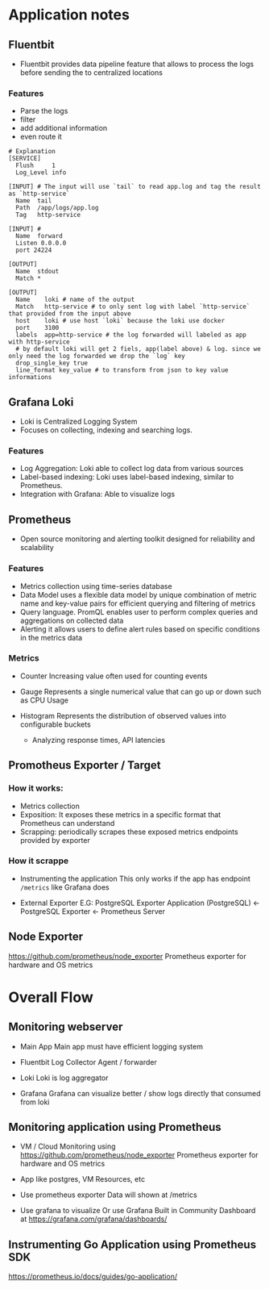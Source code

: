 # Application notes

## Fluentbit
- Fluentbit provides data pipeline feature that allows to process the logs before sending the to centralized locations
### Features
  - Parse the logs
  - filter
  - add additional information
  - even route it

```
# Explanation
[SERVICE]
  Flush     1
  Log_Level info

[INPUT] # The input will use `tail` to read app.log and tag the result as `http-service`
  Name  tail
  Path  /app/logs/app.log
  Tag   http-service

[INPUT] # 
  Name  forward
  Listen 0.0.0.0
  port 24224

[OUTPUT]
  Name  stdout
  Match *

[OUTPUT]
  Name    loki # name of the output
  Match   http-service # to only sent log with label `http-service` that provided from the input above
  host    loki # use host `loki` because the loki use docker
  port    3100
  labels  app=http-service # the log forwarded will labeled as app with http-service
  # by default loki will get 2 fiels, app(label above) & log. since we only need the log forwarded we drop the `log` key
  drop_single_key true
  line_format key_value # to transform from json to key value informations
```

## Grafana Loki
- Loki is Centralized Logging System
- Focuses on collecting, indexing and searching logs.

### Features
- Log Aggregation: Loki able to  collect log data from various sources
- Label-based indexing: Loki uses label-based indexing, similar to Prometheus.
- Integration with Grafana: Able to visualize logs

## Prometheus
- Open source monitoring and alerting toolkit designed for reliability and scalability

### Features
- Metrics collection using time-series database
- Data Model uses a flexible data model by unique combination of metric name and key-value pairs for efficient querying and filtering of metrics
- Query language. PromQL enables user to perform complex queries and aggregations on collected data
- Alerting it allows users to define alert rules based on specific conditions in the metrics data

### Metrics
- Counter
Increasing value often used for counting events

- Gauge
Represents a single numerical value that can go up or down such as CPU Usage

- Histogram
Represents the distribution of observed values into configurable buckets
  - Analyzing response times, API latencies

## Promotheus Exporter / Target

### How it works:
- Metrics collection
- Exposition: It exposes these metrics in a specific format that Prometheus can understand
- Scrapping: periodically scrapes these exposed metrics endpoints provided by exporter

### How it scrappe
- Instrumenting the application
This only works if the app has endpoint `/metrics` like Grafana does

- External Exporter
E.G: PostgreSQL Exporter
Application (PostgreSQL) <- PostgreSQL Exporter <- Prometheus Server

## Node Exporter
https://github.com/prometheus/node_exporter
Prometheus exporter for hardware and OS metrics


# Overall Flow

## Monitoring webserver
- Main App
  Main app must have efficient logging system

- Fluentbit
  Log Collector Agent / forwarder

- Loki
  Loki is log aggregator

- Grafana
  Grafana can visualize better / show logs directly that consumed from loki

## Monitoring application using Prometheus
- VM / Cloud Monitoring using
https://github.com/prometheus/node_exporter
Prometheus exporter for hardware and OS metrics

- App like postgres, VM Resources, etc

- Use prometheus exporter
  Data will shown at /metrics

- Use grafana to visualize
  Or use Grafana Built in Community Dashboard at https://grafana.com/grafana/dashboards/

## Instrumenting Go Application using Prometheus SDK
https://prometheus.io/docs/guides/go-application/
